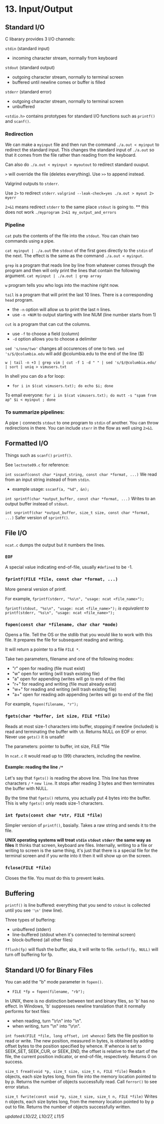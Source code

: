 # 13. Input/Output

## Standard I/O

C libarary provides 3 I/O channels:

`stdin` (standard input)
- incoming character stream, normally from keyboard

`stdout` (standard output)
- outgoing character stream, normally to terminal screen
- buffered until newline comes or buffer is filled 

`stderr` (standard error)
- outgoing character stream, normally to terminal screen
- unbuffered

`<stdio.h>` contains prototypes for standard I/O functions such as `printf()` and `scanf()`.

### Redirection

We can make a `myinput` file and then run the command `./a.out < myinput` to redirect the standard input. 
This changes the standard input of `./a.out` so that it comes from the file rather than reading from the keyboard.

Can also do `./a.out < myinput > myoutout` to redirect standard ouuput.

`>` will override the file (deletes everything). Use `>>` to append instead. 

Valgrind outputs to `stderr`.

Use `2>` to redirect `stderr`. 
`valgrind --leak-check=yes ./a.out > myout 2> myerr`

`2>&1` means redirect `stderr` to the same place `stdout` is going to. 
** this does not work `./myprogram 2>&1 my_output_and_errors`

### Pipeline

`cat` puts the contents of the file into the `stdout`. You can chain two commands using a pipe.

`cat myinput | ./a.out` the `stdout` of the first goes directly to the `stdin` of the next. 
The effect is the same as the command  `./a.out < myinput`. 

`grep` is a program that reads line by line from whatever comes through the program and then will only print the lines that contain the following argument.
`cat myinput | ./a.out | grep array`

`w` program tells you who logs into the machine right now. 

`tail` is a program that will print the last 10 lines. There is a corresponding `head` program.
- the `-n` option will allow us to print the last n lines.
- use `-n +NUM` to output starting with line NUM (line number starts from 1)

`cut` is a program that can cut the columns. 
- use `-f` to choose a field (column)
- `-d` option allows you to choose a delimiter

`sed 's/one/two'` changes all occurences of one to two.
`sed 's/$/@columbia.edu` will add @columbia.edu to the end of the line ($)

`w | tail -n +3 | grep vim | cut -f 1 -d " " | sed 's/$/@columbia.edu/ | sort | uniq > vimusers.txt`

In shell you can do a for loop:
- `for i in $(cat vimusers.txt); do echo $i; done`

To email everyone:
`for i in $(cat vimusers.txt); do mutt -s "spam from ap" $i < myinput ; done` 

### To summarize pipelines:

A pipe `|` connects `stdout` to one program to `stdin` of another.
You can throw redirections in there.
You can include `sterr` in the flow as well using `2>&1`.

## Formatted I/O

Things such as `scanf()` `printf()`.

See `lectnote09.c` for reference:

`int sscanf(const char *input_string, const char *format, ...)`
We read from an input string instead of from `stdin`. 
- example usage: `sscanf(a, "%d", &n);`

`int sprintf(char *output_buffer, const char *format, ...)`
Writes to an output buffer instead of `stdout`.

`int snprintf(char *output_buffer, size_t size, const char *format, ...)`
Safer version of `sprintf()`. 


## File I/O

`ncat.c` dumps the output but it numbers the lines.

### `EOF`

A special value indicating end-of-file, usually `#defined` to be -1.

### `fprintf(FILE *file, const char *format, ...)`
More general version of printf. 

For example, 
`fprintf(stderr, "%s\n", "usage: ncat <file_name>");`

`fprintf(stdout, "%s\n", "usage: ncat <file_name>");` 
*is equivalent to*
`printf(stderr, "%s\n", "usage: ncat <file_name>");`

### `fopen(const char *filename, char char *mode)`
Opens a file. Tell the OS or the stdlib that you would like to work with this file. 
It prepares the file for subsequent reading and writing.

It will return a pointer to a file `FILE *`.

Take two parameters, filename and one of the following modes:
- "r" open for reading (file must exist)
- "w" open for writing (will trash existing file)
- "a" open for appending (writes will go to end of the file)
- "r+" for reading and writing (file must already exist)
- "w+" for reading and writing (will trash existing file)
- "a+" open for reading adn appending (writes will go to end of the file)

For example,
`fopen(filename, "r");` 

### `fgets(char *buffer, int size, FILE *file)`

Reads at most size-1 characters into buffer, stopping if newline (included) is read and terminating the buffer with `\0`. 
Returns NULL on EOF or error.
Never use `gets()` it is unsafe!

The parameters: pointer to buffer, int size, FILE *file

In `ncat.c` it would read up to (99) characters, including the newline.

#### Example: reading the line `/*`

Let's say that `fgets()` is reading the above line.
This line has three characters `/` `*` `new line`.
It stops after reading 3 bytes and then terminates the buffer with NULL.

By the time that `fgets()` returns, you actually put 4 bytes into the buffer.
This is why `fgets()` only reads size-1 characters.

### `int fputs(const char *str, FILE *file)`

Simpler version of `printf()`, basially.
Takes a raw string and sends it to the file.

**UNIX operating systems will treat `stdin` `stdout` `stderr` the same way as files**
It thinks that screen, keyboard are files. Internally, writing to a file or writing to screen is the same thing, it's just that there is a special file for the terminal screen and if you write into it then it will show up on the screen. 

### `fclose(FILE *file)`

Closes the file. You must do this to prevent leaks. 

## Buffering

`printf()` is line buffered: everything that you send to `stdout` is collected until you see `'\n'` (new line).

Three types of buffering:
- unbuffered (stderr)
- line-buffered (stdout when it's connected to terminal screen)
- block-buffered (all other files)

`fflush(fp)` will flush the buffer, aka, it will write to file.
`setbuf(fp, NULL)` will turn off buffering for fp. 

## Standard I/O for Binary Files

You can add the "b" mode parameter in `fopen()`. 
- `FILE *fp = fopen(filename, "rb");`

In UNIX, there is no distinction between text and binary files, so 'b' has no effect. 
In Windows, 'b' suppresses newline translation that it normally performs for text files:
- when reading, turn "\r\n" into "\n".
- when writing, turn "\n" into "\r\n".

`int fseek(FILE *file, long offset, int whence)`
Sets the file position to read or write. The new position, measured in bytes, is obtained by adding offset bytes to the position specified by whence. If whence is set to SEEK_SET, SEEK_CUR, or SEEK_END, the offset is relative to the start of the file, the current position indicator, or end-of-file, respectively.
Returns 0 on success. 

`size_t fread(void *p, size_t size, size_t n, FILE *file)`
Reads n objects, each size bytes long, from file into the memory location pointed to by p. Returns  the number of objects successfully read. 
Call `ferror()` to see error status.

`size_t fwrite(const void *p, size_t size, size_t n, FILE *file)`
Writes n objects, each size bytes long, from the memory location pointed to by p out to file. Returns the number of objects successfully written. 


*updated L10/22, L10/27, L11/5*
